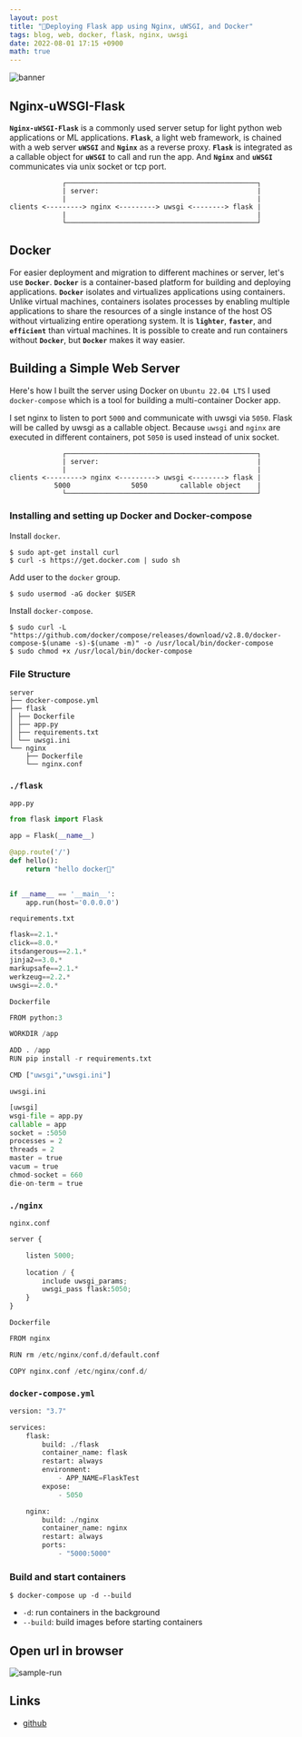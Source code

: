 ```yaml
---
layout: post
title: "🐳Deploying Flask app using Nginx, uWSGI, and Docker"
tags: blog, web, docker, flask, nginx, uwsgi
date: 2022-08-01 17:15 +0900
math: true
---
```


![banner](https://i.imgur.com/mOJJqEl.png)

## Nginx-uWSGI-Flask

**`Nginx-uWSGI-Flask`** is a commonly used server setup for light python web applications or ML applications. 
**`Flask`**, a light web framework, is chained with a web server **`uWSGI`** and **`Nginx`** as a reverse proxy. 
**`Flask`** is integrated as a callable object for **`uWSGI`** to call and run the app. And **`Nginx`** and **`uWSGI`** communicates via unix socket or tcp port.

```
             ┌───────────────────────────────────────────────┐
             | server:                                       |
             |                                               |
clients <---------> nginx <---------> uwsgi <--------> flask |
             |                                               |
             └───────────────────────────────────────────────┘
```

## Docker
For easier deployment and migration to different machines or server, let's use **`Docker`**. **`Docker`** is a container-based platform for building and deploying applications. 
**`Docker`** isolates and virtualizes applications using containers. Unlike virtual machines, containers isolates processes by enabling multiple applications to share 
the resources of a single instance of the host OS without virtualizing entire operationg system.
It is **`lighter`**, **`faster`**, and **`efficient`** than virtual machines. It is possible to create and run containers without **`Docker`**, but **`Docker`** makes it way easier.

## Building a Simple Web Server
Here's how I built the server using Docker on `Ubuntu 22.04 LTS`
I used `docker-compose` which is a tool for building a multi-container Docker app.

I set nginx to listen to port `5000` and communicate with uwsgi via `5050`. Flask will be called by uwsgi as a callable object. Because `uwsgi` and `nginx` are executed in different containers, pot `5050` is used instead of unix socket.
```
             ┌───────────────────────────────────────────────┐
             | server:                                       |
             |                                               |
clients <---------> nginx <---------> uwsgi <--------> flask |
           5000               5050        callable object    |
             └───────────────────────────────────────────────┘
```

### Installing and setting up Docker and Docker-compose
Install `docker`.
```shell
$ sudo apt-get install curl
$ curl -s https://get.docker.com | sudo sh
```
Add user to the `docker` group.
```shell
$ sudo usermod -aG docker $USER
```
Install `docker-compose`.
```shell
$ sudo curl -L "https://github.com/docker/compose/releases/download/v2.8.0/docker-compose-$(uname -s)-$(uname -m)" -o /usr/local/bin/docker-compose
$ sudo chmod +x /usr/local/bin/docker-compose
```

### File Structure

```shell
server
├── docker-compose.yml
├── flask
│ ├── Dockerfile
│ ├── app.py
│ ├── requirements.txt
│ └── uwsgi.ini
└── nginx
    ├── Dockerfile
    └── nginx.conf
```

### `./flask`
`app.py`
```python
from flask import Flask

app = Flask(__name__)

@app.route('/')
def hello():
    return "hello docker🐳"
        

if __name__ == '__main__':
    app.run(host='0.0.0.0')
```

`requirements.txt`
```python
flask==2.1.*
click==8.0.*
itsdangerous==2.1.*
jinja2==3.0.*
markupsafe==2.1.*
werkzeug==2.2.*
uwsgi==2.0.*
```

`Dockerfile`
```python
FROM python:3

WORKDIR /app

ADD . /app
RUN pip install -r requirements.txt

CMD ["uwsgi","uwsgi.ini"]
```

`uwsgi.ini`
```python
[uwsgi]
wsgi-file = app.py
callable = app
socket = :5050
processes = 2
threads = 2
master = true
vacum = true
chmod-socket = 660
die-on-term = true
```

### `./nginx`

`nginx.conf`
```python
server {

	listen 5000;
	
	location / {
		include uwsgi_params;
		uwsgi_pass flask:5050;
	}
}
```

`Dockerfile`
```python
FROM nginx

RUN rm /etc/nginx/conf.d/default.conf

COPY nginx.conf /etc/nginx/conf.d/
```

### `docker-compose.yml`
```python
version: "3.7"

services: 
    flask:
        build: ./flask
        container_name: flask
        restart: always
        environment: 
            - APP_NAME=FlaskTest
        expose:
            - 5050

    nginx:
        build: ./nginx
        container_name: nginx
        restart: always
        ports:
            - "5000:5000"
```

### Build and start containers
```shell
$ docker-compose up -d --build
```
* `-d`: run containers in the background
* `--build`: build images before starting containers


## Open url in browser

![sample-run](https://i.imgur.com/tD5xPJ5.png)


## Links
* [github](https://github.com/Kwangjong/docker-flask-nginx-uwsgi-web_server)

